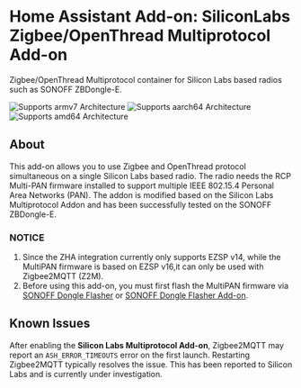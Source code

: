 # Home Assistant Add-on: SiliconLabs Zigbee/OpenThread Multiprotocol Add-on

Zigbee/OpenThread Multiprotocol container for Silicon Labs based radios 
such as SONOFF ZBDongle-E.

![Supports armv7 Architecture][armv7-shield]
![Supports aarch64 Architecture][aarch64-shield]
![Supports amd64 Architecture][amd64-shield]

## About

This add-on allows you to use Zigbee and OpenThread protocol simultaneous on a 
single Silicon Labs based radio. The radio needs the RCP Multi-PAN firmware 
installed to support multiple IEEE 802.15.4 Personal Area Networks (PAN). The 
addon is modified based on the Silicon Labs Multiprotocol Addon and has been 
successfully tested on the SONOFF ZBDongle-E.

[armv7-shield]: https://img.shields.io/badge/armv7-yes-green.svg
[aarch64-shield]: https://img.shields.io/badge/aarch64-yes-green.svg
[amd64-shield]: https://img.shields.io/badge/amd64-yes-green.svg

### NOTICE

1. Since the ZHA integration currently only supports EZSP v14, while the MultiPAN firmware 
is based on EZSP v16,it can only be used with Zigbee2MQTT (Z2M).
2. Before using this add-on, you must first flash the MultiPAN firmware via [SONOFF Dongle Flasher][sonoff-dongle-flasher] or [SONOFF Dongle Flasher Add-on](https://github.com/iHost-Open-Source-Project/hassio-ihost-addon/tree/master/hassio-ihost-sonoff-dongle-flasher).

## Known Issues

After enabling the **Silicon Labs Multiprotocol Add-on**, Zigbee2MQTT may report an `ASH_ERROR_TIMEOUTS` error on the first launch. 
Restarting Zigbee2MQTT typically resolves the issue. This has been reported to Silicon Labs and is currently under investigation.

[sonoff-dongle-flasher]: https://dongle.sonoff.tech/sonoff-dongle-flasher
